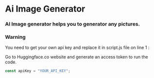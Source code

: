 # Ai Image Generator

### AI Image generator helps you to generator any pictures.

### Warning

You need to get your own api key and replace it in script.js file on line 1 :

Go to Huggingface.co website and generate an access token to run the code.

```javascript
const apiKey = "YOUR_API_KEY";
```
